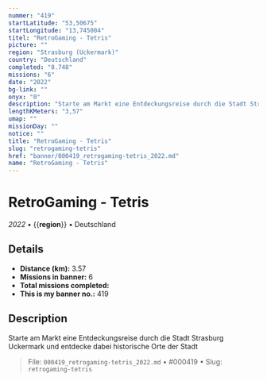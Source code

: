 ```yaml
---
nummer: "419"
startLatitude: "53,50675"
startLongitude: "13,745004"
titel: "RetroGaming - Tetris"
picture: ""
region: "Strasburg (Uckermark)"
country: "Deutschland"
completed: "8.748"
missions: "6"
date: "2022"
bg-link: ""
onyx: "0"
description: "Starte am Markt eine Entdeckungsreise durch die Stadt Strasburg Uckermark und entdecke dabei historische Orte der Stadt"
lengthKMeters: "3,57"
umap: ""
missionDay: ""
notice: ""
title: "RetroGaming - Tetris"
slug: "retrogaming-tetris"
href: "banner/000419_retrogaming-tetris_2022.md"
name: "RetroGaming - Tetris"
---
```

# RetroGaming - Tetris

*2022* • {{__region__}} • Deutschland





## Details
- **Distance (km):** 3.57
- **Missions in banner:** 6
- **Total missions completed:** 
- **This is my banner no.:** 419



## Description
Starte am Markt eine Entdeckungsreise durch die Stadt Strasburg Uckermark und entdecke dabei historische Orte der Stadt




> File: `000419_retrogaming-tetris_2022.md` • #000419 • Slug: `retrogaming-tetris`
